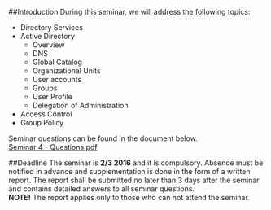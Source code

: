 ##Introduction
During this seminar, we will address the following topics:

* Directory Services
* Active Directory
    * Overview
    * DNS
    * Global Catalog
    * Organizational Units
    * User accounts
    * Groups
    * User Profile
    * Delegation of Administration
* Access Control
* Group Policy

Seminar questions can be found in the document below. <br />
[Seminar 4 - Questions.pdf](https://github.com/1DV020/Seminar/raw/master/Seminar%204/Seminar_4.pdf)

##Deadline
The seminar is **2/3 2016** and it is compulsory.
Absence must be notified in advance and supplementation is done in the form of a written report. The report shall be submitted no later than 3 days after the seminar and contains detailed answers to all seminar questions. <br />
**NOTE!** The report applies only to those who can not attend the seminar.
